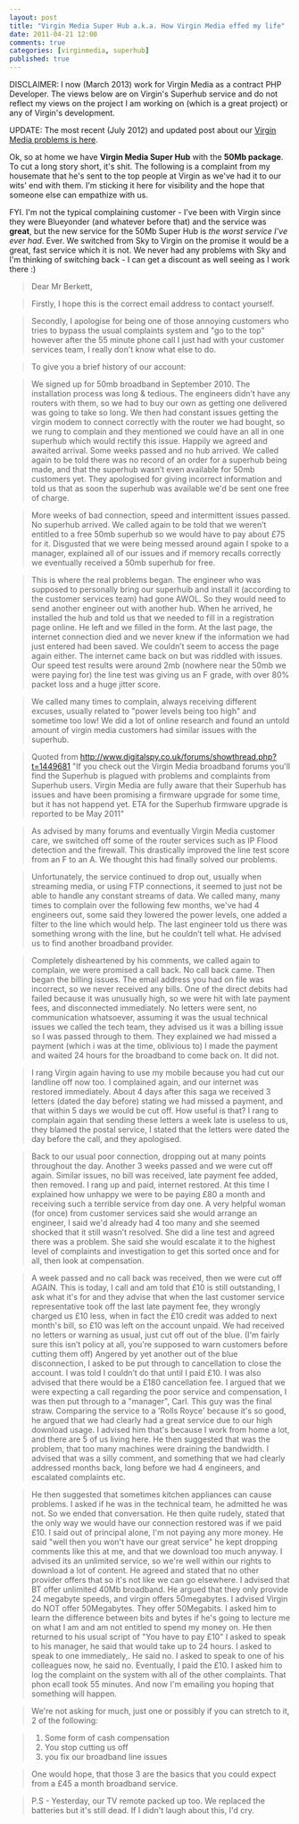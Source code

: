```yaml
---
layout: post
title: "Virgin Media Super Hub a.k.a. How Virgin Media effed my life"
date: 2011-04-21 12:00
comments: true
categories: [virginmedia, superhub]
published: true
---
```

DISCLAIMER: I now (March 2013) work for Virgin Media as a contract PHP Developer.  The views below are on Virgin's Superhub service and do not reflect my views on the project I am working on (which is a great project) or any of Virgin's development.

UPDATE: The most recent (July 2012) and updated post about our [Virgin Media problems is here](/virgin-media-are-shit).

Ok, so at home we have **Virgin Media Super Hub** with the **50Mb package**.  To cut a long story short, it's shit.  The following is a complaint from my housemate that he's sent to the top people at Virgin as we've had it to our wits' end with them.  I'm sticking it here for visibility and the hope that someone else can empathize with us.

FYI. I'm not the typical complaining customer - I've been with Virgin since they were Blueyonder (and whatever before that) and the service was **great**, but the new service for the 50Mb Super Hub is *the worst service I've ever had*.  Ever.  We switched from Sky to Virgin on the promise it would be a great, fast service which it is not.  We never had any problems with Sky and I'm thinking of switching back - I can get a discount as well seeing as I work there :)

>Dear Mr Berkett,

>Firstly, I hope this is the correct email address to contact yourself.

>Secondly, I apologise for being one of those annoying customers who tries to bypass the usual complaints system and "go to the top" however after the 55 minute phone call I just had with your customer services team, I really don't know what else to do.

>To give you a brief history of our account:

>We signed up for 50mb broadband in September 2010.
>The installation process was long & tedious.
>The engineers didn’t have any routers with them, so we had to buy our own as getting one delivered was going to take so long.
>We then had constant issues getting the virgin modem to connect correctly with the router we had bought, so we rung to complain and they mentioned we could have an all in one superhub which would rectify this issue. Happily we agreed and awaited arrival. Some weeks passed and no hub arrived. We called again to be told there was no record of an order for a superhub being made, and that the superhub wasn’t even available for 50mb customers yet. They apologised for giving incorrect information and told us that as soon the superhub was available we'd be sent one free of charge.

>More weeks of bad connection, speed and intermittent issues passed. No superhub arrived. We called again to be told that we weren’t entitled to a free 50mb superhub so we would have to pay about £75 for it. Disgusted that we were being messed around again I spoke to a manager, explained all of our issues and if memory recalls correctly we eventually received a 50mb superhub for free.  

>This is where the real problems began.
>The engineer who was supposed to personally bring our superhuib and install it (according to the customer services team) had gone AWOL. So they would need to send another engineer out with another hub. When he arrived, he installed the hub and told us that we needed to fill in a registration page online. He left and we filled in the form. At the last page, the internet connection died and we never knew if the information we had just entered had been saved. We couldn’t seem to access the page again either.
>The internet came back on but was riddled with issues. Our speed test results were around 2mb (nowhere near the 50mb we were paying for) the line test was giving us an F grade, with over 80% packet loss and a huge jitter score.

>We called many times to complain, always receiving different excuses, usually related to "power levels being too high" and sometime too low!
>We did a lot of online research and found an untold amount of virgin media customers had similar issues with the superhub.

>Quoted from http://www.digitalspy.co.uk/forums/showthread.php?t=1449681
>"If you check out the Virgin Media broadband forums you'll find the Superhub is plagued with problems and complaints from Superhub users. Virgin Media are fully aware that their Superhub has issues and have been promising a firmware upgrade for some time, but it has not happend yet. ETA for the Superhub firmware upgrade is reported to be May 2011"
 
>As advised by many forums and eventually Virgin Media customer care, we switched off some of the router services such as IP Flood detection and the firewall. This drastically improved the line test score from an F to an A. We thought this had finally solved our problems.

>Unfortunately, the service continued to drop out, usually when streaming media, or using FTP connections, it seemed to just not be able to handle any constant streams of data.
>We called many, many times to complain  over the following few months, we've had 4 engineers out, some said they lowered the power levels, one added a filter to the line which would help. The last engineer told us there was something wrong with the line, but he couldn’t tell what. He advised us to find another broadband provider.

>Completely disheartened by his comments, we called again to complain, we were promised a call back. No call back came.
>Then began the billing issues.
>The email address you had on file was incorrect, so we never received any bills.
>One of the direct debits had failed because it was unusually high, so we were hit with late payment fees, and disconnected immediately.
>No letters were sent, no communication whatsoever, assuming it was the usual technical issues we called the tech team, they advised us it was a billing issue so I was passed through to them.
>They explained we had missed a payment (which i was at the time, oblivious to)
>I made the payment and waited 24 hours for the broadband to come back on.
>It did not.

>I rang Virgin again having to use my mobile because you had cut our landline off now too. I complained again, and our internet was restored immediately.
>About 4 days after this saga we received 3 letters (dated the day before) stating we had missed a payment, and that within 5 days we would be cut off. How useful is that?
>I rang to complain again that sending these letters a week late is useless to us, they blamed the postal service, I stated that the letters were dated the day before the call, and they apologised.

>Back to our usual poor connection, dropping out at many points throughout the day. Another 3 weeks passed and we were cut off again. Similar issues, no bill was received, late payment fee added, then removed. I rang up and paid, internet restored. At this time I explained how unhappy we were to be paying £80 a month and receiving such a terrible service from day one. A very helpful woman (for once) from customer services said she would arrange an engineer, I said we'd already had 4 too many and she seemed shocked that it still wasn’t resolved. She did a line test and agreed there was a problem. She said she would escalate it to the highest level of complaints and investigation to get this sorted once and for all, then look at compensation.

>A week passed and no call back was received, then we were cut off AGAIN. This is today, I call and am told that £10 is still outstanding, I ask what it's for and they advise that when the last customer service representative took off the last late payment fee, they wrongly charged us £10 less, when in fact the £10 credit was added to next month's bill, so £10 was left on the account unpaid.
>We had received no letters or warning as usual, just cut off out of the blue. (I'm fairly sure this isn’t policy at all, you're supposed to warn customers before cutting them off)
>Angered by yet another out of the blue disconnection, I asked to be put through to cancellation to close the account. I was told I couldn’t do that until I paid £10.
>I was also advised that there would be a £180 cancellation fee. I argued that we were expecting a call regarding the poor service and compensation, I was then put through to a "manager", Carl.
>This guy was the final straw.  Comparing the service to a 'Rolls Royce' because it's so good, he argued that we had clearly had a great service due to our high download usage. I advised him that's because I work from home a lot, and there are 5 of us living here. He then suggested that was the problem, that too many machines were draining the bandwidth. I advised that was a silly comment, and something that we had clearly addressed months back, long before we had 4 engineers, and escalated complaints etc.

>He then suggested that sometimes kitchen appliances can cause problems. I asked if he was in the technical team, he admitted he was not. So we ended that conversation.
>He then quite rudely, stated that the only way we would have our connection restored was if we paid £10. I said out of principal alone, I'm not paying any more money. He said "well then you won't have our great service" he kept dropping comments like this at me, and that we download too much anyway. I advised its an unlimited service, so we're well within our rights to download a lot of content. He agreed and stated that no other provider offers that so it's not like we can go elsewhere. I advised that BT offer unlimited 40Mb broadband. He argued that they only provide 24 megabyte speeds, and virgin offers 50megabytes. I advised Virgin do NOT offer 50Megabytes. They offer 50Megabits. I asked him to learn the difference between bits  and bytes if he's going to lecture me on what I am and am not entitled to spend my money on.
>He then returned to his usual script of "You have to pay £10" I asked to speak to his manager, he said that would take up to 24 hours. I asked to speak to one immediately,. He said no.
>I asked to speak to one of his colleagues now, he said no. Eventually, I paid the £10. I asked him to log the complaint on the system with all of the other complaints. That phon ecall took 55 minutes. And now I'm emailing you hoping that something will happen.

>We're not asking for much, just one or possibly if you can stretch to it, 2 of the following:

>1) Some form of cash compensation
>2) You stop cutting us off
>3) you fix our broadband line issues

>One would hope, that those 3 are the basics that you could expect from a £45 a month broadband service.

>P.S - Yesterday, our TV remote packed up too. We replaced the batteries but it's still dead. If I didn't laugh about this, I'd cry.